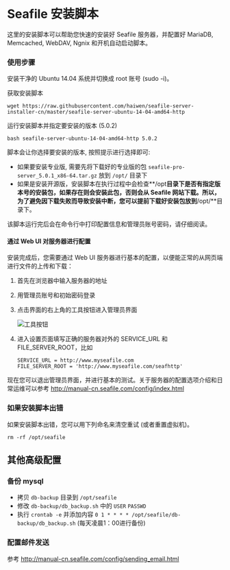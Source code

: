 # Seafile 安装脚本

这里的安装脚本可以帮助您快速的安装好 Seafile 服务器，并配置好 MariaDB, Memcached, WebDAV, Ngnix 和开机自动启动脚本。


### 使用步骤

安装干净的 Ubuntu 14.04 系统并切换成 root 账号 (sudo -i)。

获取安装脚本

```
wget https://raw.githubusercontent.com/haiwen/seafile-server-installer-cn/master/seafile-server-ubuntu-14-04-amd64-http
```

运行安装脚本并指定要安装的版本 (5.0.2)

```
bash seafile-server-ubuntu-14-04-amd64-http 5.0.2
```

脚本会让你选择要安装的版本, 按照提示进行选择即可:

* 如果要安装专业版, 需要先将下载好的专业版的包 `seafile-pro-server_5.0.1_x86-64.tar.gz` 放到 `/opt/` 目录下
* 如果是安装开源版，安装脚本在执行过程中会检查**/opt**目录下是否有指定版本号的安装包，如果存在则会安装此包，否则会从 Seafile 网站下载。所以，为了避免因下载失败而导致安装中断，您可以提前下载好安装包放到**/opt/**目录下。

该脚本运行完后会在命令行中打印配置信息和管理员账号密码，请仔细阅读。

#### 通过 Web UI 对服务器进行配置

安装完成后，您需要通过 Web UI 服务器进行基本的配置，以便能正常的从网页端进行文件的上传和下载：

1. 首先在浏览器中输入服务器的地址
2. 用管理员账号和初始密码登录
3. 点击界面的右上角的工具按钮进入管理员界面
 
    ![工具按钮](http://manual-cn.seafile.com/images/tools-button.png)

4. 进入设置页面填写正确的服务器对外的 SERVICE_URL 和 FILE_SERVER_ROOT，比如

    ```
    SERVICE_URL = http://www.myseafile.com
    FILE_SERVER_ROOT = 'http://www.myseafile.com/seafhttp'
    ```
    
现在您可以退出管理员界面，并进行基本的测试。关于服务器的配置选项介绍和日常运维可以参考 http://manual-cn.seafile.com/config/index.html

### 如果安装脚本出错

如果安装脚本出错，您可以用下列命名来清空重试 (或者重置虚拟机)。

```
rm -rf /opt/seafile
```

## 其他高级配置

### 备份 mysql

* 拷贝 `db-backup` 目录到 `/opt/seafile`
* 修改 `db-backup/db_backup.sh` 中的 `USER` `PASSWD`
* 执行 `crontab -e` 并添加内容 `0 1 * * * * /opt/seafile/db-backup/db_backup.sh` (每天凌晨1：00进行备份)

### 配置邮件发送

参考 http://manual-cn.seafile.com/config/sending_email.html

